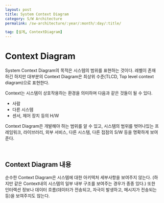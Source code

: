 ```yaml
---
layout: post
title: System Context Diagram
category: S/W Architecture
permalink: /sw-architecture/:year/:month/:day/:title/

tag: [설계, ContextDiagram]
---
```


# Context Diagram

System Context Diagram의 목적은 시스템의 범위를 표현하는 것이다. 레벨이 존재하긴 하지만 대부분의 Context Diagram은 최상위 수준(TLCD, Top level context diagram)으로 표현한다.

Context는 시스템이 상호작용하는 환경을 의미하며 다음과 같은 것들이 될 수 있다.

* 사람
* 다른 시스템
* 센서, 제어 장치 등의 H/W

Context Diagram은 개발해야 하는 범위를 알 수 있고, 시스템의 범위를 벗어나있는 프레임워크, 라이브러리, 외부 서비스, 다른 시스템, 다른 접점의 S/W 등을 명확하게 보여준다.

<br>

## Context Diagram 내용

순수한 Context Diagram은 시스템에 대한 아키텍처 세부사항을 보여주지 않는다. (하지만 같은 Context내의 시스템의 일부 내부 구조를 보여주는 경우가 종종 있다.) 또한 인터랙션 정보나 데이터 흐름(데이터가 전송되고, 자극이 발생하고, 메시지가 전송되는 등)을 보여주지도 않는다. 

<br>

